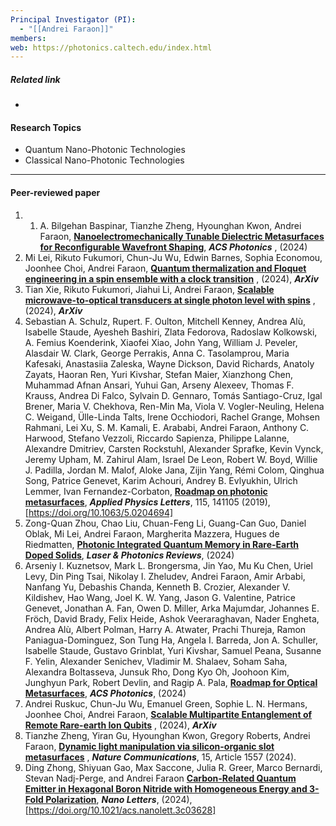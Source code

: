 ```yaml
---
Principal Investigator (PI):
  - "[[Andrei Faraon]]"
members: 
web: https://photonics.caltech.edu/index.html
---
```

##### Related link
- 

#### Research Topics
- Quantum Nano-Photonic Technologies
- Classical Nano-Photonic Technologies
---
#### Peer-reviewed paper

1. 1. A. Bilgehan Baspinar, Tianzhe Zheng, Hyounghan Kwon, Andrei Faraon, **[Nanoelectromechanically Tunable Dielectric Metasurfaces for Reconfigurable Wavefront Shaping](https://pubs.acs.org/doi/full/10.1021/acsphotonics.4c00559#)**, **_ACS Photonics_** , (2024)
2. Mi Lei, Rikuto Fukumori, Chun-Ju Wu, Edwin Barnes, Sophia Economou, Joonhee Choi, Andrei Faraon, **[Quantum thermalization and Floquet engineering in a spin ensemble with a clock transition](https://www.arxiv.org/abs/2408.00252)** , (2024), **_ArXiv_**
3. Tian Xie, Rikuto Fukumori, Jiahui Li, Andrei Faraon, **[Scalable microwave-to-optical transducers at single photon level with spins](https://arxiv.org/abs/2407.08879)** , (2024), **_ArXiv_**
4. Sebastian A. Schulz, Rupert. F. Oulton, Mitchell Kenney, Andrea Alù, Isabelle Staude, Ayesheh Bashiri, Zlata Fedorova, Radoslaw Kolkowski, A. Femius Koenderink, Xiaofei Xiao, John Yang, William J. Peveler, Alasdair W. Clark, George Perrakis, Anna C. Tasolamprou, Maria Kafesaki, Anastasiia Zaleska, Wayne Dickson, David Richards, Anatoly Zayats, Haoran Ren, Yuri Kivshar, Stefan Maier, Xianzhong Chen, Muhammad Afnan Ansari, Yuhui Gan, Arseny Alexeev, Thomas F. Krauss, Andrea Di Falco, Sylvain D. Gennaro, Tomás Santiago-Cruz, Igal Brener, Maria V. Chekhova, Ren-Min Ma, Viola V. Vogler-Neuling, Helena C. Weigand, Ülle-Linda Talts, Irene Occhiodori, Rachel Grange, Mohsen Rahmani, Lei Xu, S. M. Kamali, E. Arababi, Andrei Faraon, Anthony C. Harwood, Stefano Vezzoli, Riccardo Sapienza, Philippe Lalanne, Alexandre Dmitriev, Carsten Rockstuhl, Alexander Sprafke, Kevin Vynck, Jeremy Upham, M. Zahirul Alam, Israel De Leon, Robert W. Boyd, Willie J. Padilla, Jordan M. Malof, Aloke Jana, Zijin Yang, Rémi Colom, Qinghua Song, Patrice Genevet, Karim Achouri, Andrey B. Evlyukhin, Ulrich Lemmer, Ivan Fernandez-Corbaton, **[Roadmap on photonic metasurfaces](https://pubs.aip.org/aip/apl/article-abstract/124/26/260701/3300335/Roadmap-on-photonic-metasurfaces?redirectedFrom=fulltext)**, **_Applied Physics Letters_**, 115, 141105 (2019), [https://doi.org/10.1063/5.0204694]
5. Zong-Quan Zhou, Chao Liu, Chuan-Feng Li, Guang-Can Guo, Daniel Oblak, Mi Lei, Andrei Faraon, Margherita Mazzera, Hugues de Riedmatten, **[Photonic Integrated Quantum Memory in Rare-Earth Doped Solids](https://onlinelibrary.wiley.com/doi/full/10.1002/lpor.202300257)**, **_Laser & Photonics Reviews_**, (2024)
6. Arseniy I. Kuznetsov, Mark L. Brongersma, Jin Yao, Mu Ku Chen, Uriel Levy, Din Ping Tsai, Nikolay I. Zheludev, Andrei Faraon, Amir Arbabi, Nanfang Yu, Debashis Chanda, Kenneth B. Crozier, Alexander V. Kildishev, Hao Wang, Joel K. W. Yang, Jason G. Valentine, Patrice Genevet, Jonathan A. Fan, Owen D. Miller, Arka Majumdar, Johannes E. Fröch, David Brady, Felix Heide, Ashok Veeraraghavan, Nader Engheta, Andrea Alù, Albert Polman, Harry A. Atwater, Prachi Thureja, Ramon Paniagua-Dominguez, Son Tung Ha, Angela I. Barreda, Jon A. Schuller, Isabelle Staude, Gustavo Grinblat, Yuri Kivshar, Samuel Peana, Susanne F. Yelin, Alexander Senichev, Vladimir M. Shalaev, Soham Saha, Alexandra Boltasseva, Junsuk Rho, Dong Kyo Oh, Joohoon Kim, Junghyun Park, Robert Devlin, and Ragip A. Pala, **[Roadmap for Optical Metasurfaces](https://pubs.acs.org/doi/full/10.1021/acsphotonics.3c00457)**, **_ACS Photonics_**, (2024)
7. Andrei Ruskuc, Chun-Ju Wu, Emanuel Green, Sophie L. N. Hermans, Joonhee Choi, Andrei Faraon, **[Scalable Multipartite Entanglement of Remote Rare-earth Ion Qubits](https://arxiv.org/abs/2402.16224)** , (2024), **_ArXiv_**
8. Tianzhe Zheng, Yiran Gu, Hyounghan Kwon, Gregory Roberts, Andrei Faraon, **[Dynamic light manipulation via silicon-organic slot metasurfaces](https://www.nature.com/articles/s41467-024-45544-0)** , **_Nature Communications_**, 15, Article 1557 (2024).
9. Ding Zhong, Shiyuan Gao, Max Saccone, Julia R. Greer, Marco Bernardi, Stevan Nadj-Perge, and Andrei Faraon **[Carbon-Related Quantum Emitter in Hexagonal Boron Nitride with Homogeneous Energy and 3-Fold Polarization](https://pubs.acs.org/doi/10.1021/acs.nanolett.3c03628)**, **_Nano Letters_**, (2024), [https://doi.org/10.1021/acs.nanolett.3c03628]
